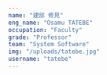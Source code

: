 ```yaml
---
name: "建部 修見"
eng_name: "Osamu TATEBE"
occupation: "Faculty"
grade: "Professor"
team: "System Software"
img: "/uploads/tatebe.jpg"
username: "tatebe"
---
```

